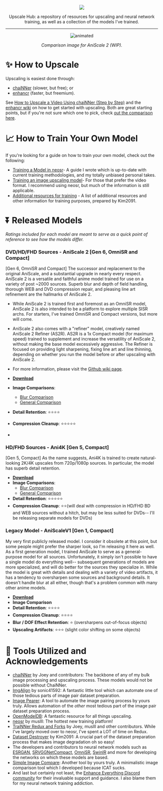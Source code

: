 <p align="center">
  <img src="https://github.com/Sirosky/Upscale-Hub/assets/2752448/a36d9d0a-e975-48ef-8281-003ad4a84c7f"/>
</p>
<p align="center">
Upscale Hub: a repository of resources for upscaling and neural network training, as well as a collection of the models I've trained.
</p>

******

<p align="center">
  <img src="https://github-production-user-asset-6210df.s3.amazonaws.com/2752448/271466226-08daf2a6-5325-42ee-a29b-dcfcd665d735.gif" alt="animated" />
</p>
<p align="center">
  <i>Comparison image for AniScale 2 (WIP).</i>
</p>

# ✨ How to Upscale

Upscaling is easiest done through:

- [chaiNNer](https://chainner.app/) (slower, but free); or
- [enhancr](https://github.com/mafiosnik777/enhancr) (faster, but freemium).

See [How to Upscale a Video Using chaiNNer (Step by Step)](https://github.com/Sirosky/Upscale-Hub/wiki/%F0%9F%93%BA-How-to-Upscale-a-Video-Using-chaiNNer-(Step-by-Step)) and the [enhancr wiki](https://github.com/mafiosnik777/enhancr/wiki) on how to get started with upscaling. Both are great starting points, but if you're not sure which one to pick, check [out the comparison here](https://github.com/Sirosky/Upscale-Hub/wiki/%F0%9F%A4%94-Picking-Between-chaiNNer-and-enhancr).

# 📈 How to Train Your Own Model

If you're looking for a guide on how to train your own model, check out the following:

- [Training a Model in neosr](https://github.com/Sirosky/Upscale-Hub/wiki/%F0%9F%93%88-Training-a-Model-in-NeoSR)- A guide I wrote which is up-to-date with current training methodologies, and my totally unbiased personal takes.
- [Training an image upscaling model](https://www.youtube.com/watch?v=iH7-eYlf7eg)- For those that prefer the video format. I recommend using neosr, but much of the information is still applicable.
- [Additional resources for training](https://github.com/Kim2091/training-info) - A list of additional resources and other information for training purposes, prepared by Kim2091.

# ⏬ Released Models
*Ratings included for each model are meant to serve as a quick point of reference to see how the models differ.*

### **DVD/HD/FHD Sources - AniScale 2 \[Gen 6, OmniSR and Compact\]**

\[Gen 6, OmniSR and Compact\] The successor and replacement to the original AniScale, and a substantial upgrade in nearly every respect. AniScale 2 is a versatile and faithful anime model trained for use on a variety of post ~2000 sources. Superb blur and depth of field handling, thorough WEB and DVD compression repair, and pleasing line art refinement are the hallmarks of AniScale 2.

- While AniScale 2 is trained first and foremost as an OmniSR model, AniScale 2 is also intended to be a platform to explore multiple SISR archs. For starters, I've trained OmniSR and Compact versions, but more will come.
- AniScale 2 also comes with a "refiner" model, creatively named AniScale 2 Refiner (AS2R). AS2R is a 1x Compact model (for maximum speed) trained to supplement and increase the versatility of AniScale 2, without making the base model excessively aggressive. The Refiner is focused on providing light sharpening, fixing line art and line thinning, depending on whether you run the model before or after upscaling with AniScale 2. 
- For more information, please visit the [Github wiki page](https://github.com/Sirosky/Upscale-Hub/wiki/%F0%9F%8C%9F-AniScale-2-&--AniScale-2-Refiner).

- **[Download](https://github.com/Sirosky/Upscale-Hub/releases/tag/AniScale2)**
- **Image Comparisons**:
    - [Blur Comparison](https://imgsli.com/MjEyMjQ1/5/4)
    - [General Comparison](https://imgsli.com/MjEyMjQw/0/1)
- **Detail Retention**: ⭐⭐⭐⭐
- **Compression Cleanup**: ⭐⭐⭐⭐⭐
- 
### **HD/FHD Sources - Ani4K \[Gen 5, Compact\]**

\[Gen 5, Compact\] As the name suggests, Ani4K is trained to create natural-looking 2K/4K upscales from 720p/1080p sources. In particular, the model has superb detail retention.

- **[Download](https://github.com/Sirosky/Upscale-Hub/releases/tag/Ani4K)**
- **Image Comparisons**:
    - [Blur Comparison](https://imgsli.com/MTg2NTg5/4/5)
    - [General Comparison](https://imgsli.com/MTg2ODI2)
- **Detail Retention**: ⭐⭐⭐⭐⭐
- **Compression Cleanup**: ⭐⭐(will deal with compression in HD/FHD BD and WEB sources without a hitch, but may be less suited for DVDs-- I'll be releasing separate models for DVDs)

### **Legacy Model - AniScaleV1 \[Gen 1, Compact\]**

My very first publicly released model. I consider it obsolete at this point, but some people might prefer the sharper look, so I'm releasing it here as well. As a first generation model, I trained AniScale to serve as a general-purpose model for all sources. Unfortunately, it simply isn't possible to have a single model do everything well-- subsequent generations of models are more specialized, and will do better for the sources they specialize in. While the model is great with details and dealing with a variety of video artifacts, it has a tendency to oversharpen some sources and background details. It doesn't handle blur at all either, though that's a problem common with many other anime models.

- **[Download](https://github.com/Sirosky/Upscale-Hub/blob/main/2x_AniScaleV1_55000.pth)**
- **Image Comparison**
- **Detail Retention**: ⭐⭐⭐⭐
- **Compression Cleanup**: ⭐⭐⭐⭐
- **Blur / DOF Effect Retention**: ⭐ (oversharpens out-of-focus objects)
- **Upscaling Artifacts**: ⭐⭐⭐ (slight color shifting on some objects)

# 🤝 Tools Utilized and Acknowledgements

- [chaiNNer](https://chainner.app/) by Joey and contributors: The backbone of any of my bulk image processing and upscaling process. These models would not be possible without ChaiNNer.
- [ImgAlign](https://github.com/sonic41592/ImgAlign) by sonic41592: A fantastic little tool which can automate one of those tedious parts of image pair dataset preparation.
- [Image Pearer](https://github.com/Sirosky/Image-Pearer): A tool to automate the image pairing process by yours truly. Allows automation of the _other_ most tedious part of the image pair dataset preparation process.
- [OpenModelDB](https://openmodeldb.info/): A fantastic resource for all things upscaling.
- [neosr](https://github.com/muslll/neosr) by muslll: The hottest new training platform!
- [TraiNNer Redux and Forks](https://github.com/joeyballentine/traiNNer-redux) by Joey, muslll and other contributors. While I've largely moved over to neosr, I've spent a LOT of time on Redux.
- [Dataset Destroyer](https://github.com/Kim2091/helpful-scripts/tree/main/Dataset%20Destroyer) by Kim2091: A crucial part of the dataset preparation process that makes image degradation oh so easy!
- The developers and contributors to neural network models such as [ESRGAN]([url](https://github.com/xinntao/ESRGAN)), [SRVGGNetCompact]([url](https://github.com/xinntao/Real-ESRGAN)), [OmniSR](https://github.com/Francis0625/Omni-SR), [SwinIR]([url](https://github.com/JingyunLiang/SwinIR)) and more for developing the networks on which these models are based.
- [Simple Image Compare](https://github.com/Sirosky/Simple-Image-Compare): Another tool by yours truly. A minimalistic image comparison tool which I developed because ICAT sucks.
- And last but certainly not least, the [Enhance Everything Discord community](https://discord.gg/cpAUpDK) for their invaluable support and guidance. I also blame them for my neural network training addiction.


